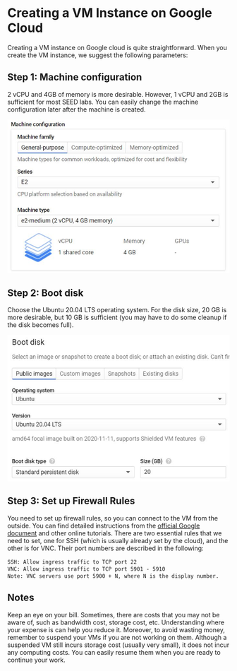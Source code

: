 # Creating a VM Instance on Google Cloud


Creating a VM instance on Google cloud is quite straightforward.
When you create the VM instance, we suggest the following parameters:

## Step 1: Machine configuration 

2 vCPU and 4GB of memory is more desirable. However, 
1 vCPU and 2GB is sufficient for most SEED labs. You can
easily change the machine configuration later after the machine
is created. 

![machine configuration](./Figs/gcp_machine_config.jpg)


## Step 2: Boot disk 

Choose the Ubuntu 20.04 LTS operating system.
For the disk size, 20 GB is more desirable, but 10 GB is 
sufficient (you may have to do some cleanup if the disk
becomes full).

![machine configuration](./Figs/gcp_boot_disk.jpg)


## Step 3: Set up Firewall Rules

You need to set up firewall rules, so you can connect to the VM from the 
outside. You can find detailed instructions from 
the [official Google document](https://cloud.google.com/vpc/docs/firewalls) 
and other online tutorials. 
There are two essential rules that we need to set, one for SSH (which is 
usually already set by the cloud), and the other is for VNC.
Their port numbers are described in the following: 

```
SSH: Allow ingress traffic to TCP port 22
VNC: Allow ingress traffic to TCP port 5901 - 5910
Note: VNC servers use port 5900 + N, where N is the display number.
```


## Notes


Keep an eye on your bill. Sometimes, there are costs that you may 
not be aware of, such as bandwidth cost, storage cost, etc. 
Understanding where your expense is can help you reduce it. 
Moreover, to avoid wasting money, remember to 
suspend your VMs if you are not working on them. Although a 
suspended VM still incurs storage cost (usually very small), it 
does not incur any computing costs. You can easily resume them
when you are ready to continue your work.
